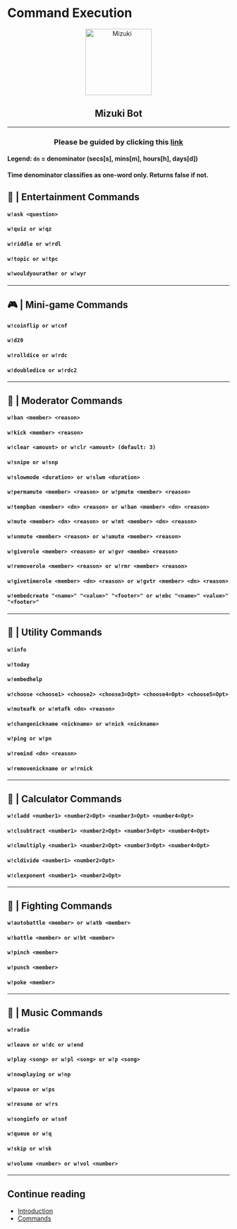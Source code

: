 # Command Execution
<p align="center">
  <img width="150" src="https://cdn.discordapp.com/attachments/840574968227037225/859615282812289054/20210630_084613_0000.jpg" alt="Mizuki">
</p>

<h2 align="center">
    Mizuki Bot
</h2>

___

<h3 align="center">
    Please be guided by clicking this
  <a href="https://github.com/raianah/twlight-docs/tree/main/commands">
    link
  </a>
</h3>

#### Legend: `dn` = denominator (secs[s], mins[m], hours[h], days[d])
#### Time denominator classifies as one-word only. Returns false if not.

## 🎉 | Entertainment Commands
#### `w!ask <question>`
#### `w!quiz or w!qz`
#### `w!riddle or w!rdl`
#### `w!topic or w!tpc`
#### `w!wouldyourather or w!wyr`

___

## 🎮 | Mini-game Commands
#### `w!coinflip or w!cnf`
#### `w!d20`
#### `w!rolldice or w!rdc`
#### `w!doubledice or w!rdc2`

___

## 👮 | Moderator Commands
#### `w!ban <member> <reason>`
#### `w!kick <member> <reason>`
#### `w!clear <amount> or w!clr <amount> (default: 3)`
#### `w!snipe or w!snp`
#### `w!slowmode <duration> or w!slwm <duration>`
#### `w!permamute <member> <reason> or w!pmute <member> <reason>`
#### `w!tempban <member> <dn> <reason> or w!ban <member> <dn> <reason>`
#### `w!mute <member> <dn> <reason> or w!mt <member> <dn> <reason>`
#### `w!unmute <member> <reason> or w!umute <member> <reason>`
#### `w!giverole <member> <reason> or w!gvr <membe> <reason>`
#### `w!removerole <member> <reason> or w!rmr <member> <reason>`
#### `w!givetimerole <member> <dn> <reason> or w!gvtr <member> <dn> <reason>`
#### `w!embedcreate "<name>" "<value>" "<footer>" or w!ebc "<name>" <value>" "<footer>"`

___

## 📝 | Utility Commands
#### `w!info`
#### `w!today`
#### `w!embedhelp`
#### `w!choose <choose1> <choose2> <choose3=Opt> <choose4=Opt> <choose5=Opt>`
#### `w!muteafk or w!mtafk <dn> <reason>`
#### `w!changenickname <nickname> or w!nick <nickname>`
#### `w!ping or w!pn`
#### `w!remind <dn> <reason>`
#### `w!removenickname or w!rnick`

___

## 🔢 | Calculator Commands
#### `w!cladd <number1> <number2=Opt> <number3=Opt> <number4=Opt>`
#### `w!clsubtract <number1> <number2=Opt> <number3=Opt> <number4=Opt>`
#### `w!clmultiply <number1> <number2=Opt> <number3=Opt> <number4=Opt>`
#### `w!cldivide <number1> <number2=Opt>`
#### `w!clexponent <number1> <number2=Opt>`

___

## 🥊 | Fighting Commands
#### `w!autobattle <member> or w!atb <member>`
#### `w!battle <member> or w!bt <member>`
#### `w!pinch <member>`
#### `w!punch <member>`
#### `w!poke <member>`

___

## 🎵 | Music Commands
#### `w!radio`
#### `w!leave or w!dc or w!end`
#### `w!play <song> or w!pl <song> or w!p <song>`
#### `w!nowplaying or w!np`
#### `w!pause or w!ps`
#### `w!resume or w!rs`
#### `w!songinfo or w!snf`
#### `w!queue or w!q`
#### `w!skip or w!sk`
#### `w!volume <number> or w!vol <number>`

___

## Continue reading
* [Introduction](https://github.com/raianah/twlight-docs/tree/main/introduction "Introduction")
* [Commands](https://github.com/raianah/twlight-docs/tree/main/commands "Commands")
